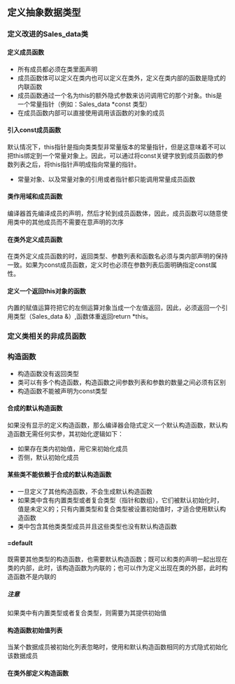 ## 定义抽象数据类型

### 定义改进的Sales_data类

#### 定义成员函数

- 所有成员都必须在类里面声明
- 成员函数体可以定义在类内也可以定义在类外，定义在类内部的函数是隐式的内联函数
- 成员函数通过一个名为this的额外隐式参数来访问调用它的那个对象。this是一个常量指针（例如：Sales_data *const 类型）
- 在成员函数内部可以直接使用调用该函数的对象的成员

#### 引入const成员函数
默认情况下，this指针是指向类类型非常量版本的常量指针，但是这意味着不可以把this绑定到一个常量对象上。因此，可以通过将const关键字放到成员函数的参数列表之后，将this指针声明成指向常量的指针。

- 常量对象、以及常量对象的引用或者指针都只能调用常量成员函数

#### 类作用域和成员函数

编译器首先编译成员的声明，然后才轮到成员函数体，因此，成员函数可以随意使用类中的其他成员而不需要在意声明的次序

#### 在类外定义成员函数

在类外定义成员函数的时，返回类型、参数列表和函数名必须与类内部声明的保持一致。如果为const成员函数，定义时也必须在参数列表后面明确指定const属性。

#### 定义一个返回this对象的函数
内置的赋值运算符把它的左侧运算对象当成一个左值返回，因此，必须返回一个引用类型（Sales_data &）,函数体重返回return *this。

### 定义类相关的非成员函数

### 构造函数
- 构造函数没有返回类型
- 类可以有多个构造函数，构造函数之间参数列表和参数的数量之间必须有区别
- 构造函数不能被声明为const类型

#### 合成的默认构造函数
如果没有显示的定义构造函数，那么编译器会隐式定义一个默认构造函数，默认构造函数无需任何实参，其初始化逻辑如下：
- 如果存在类内初始值，用它来初始化成员
- 否侧，默认初始化成员

#### 某些类不能依赖于合成的默认构造函数
- 一旦定义了其他构造函数，不会生成默认构造函数
- 如果类中含有内置类型或者复合类型（指针和数组），它们被默认初始化时，值是未定义的；只有内置类型和复合类型被设置初始值时，才适合使用默认构造函数
- 类中包含其他类类型成员并且这些类型也没有默认构造函数

#### =default
既需要其他类型的构造函数，也需要默认构造函数；既可以和类的声明一起出现在类的内部，此时，该构造函数为内联的；也可以作为定义出现在类的外部，此时构造函数不是内联的

##### 注意
如果类中有内置类型或者复合类型，则需要为其提供初始值

#### 构造函数初始值列表
当某个数据成员被初始化列表忽略时，使用和默认构造函数相同的方式隐式初始化该数据成员

#### 在类外部定义构造函数
